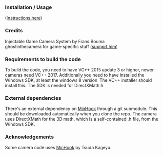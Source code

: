 ### Installation / Usage

([Instructions here](https://github.com/uilchtchuirn/DR2-SmoothCockpitCam/blob/master/Installation.md))

### Credits

Injectable Game Camera System by Frans Bouma 
<br>ghostinthecamera for game-specific stuff ([suppprt him](https://ko-fi.com/M4M0VZFCD))

### Requirements to build the code
To build the code, you need to have VC++ 2015 update 3 or higher, newer cameras need VC++ 2017. 
Additionally you need to have installed the Windows SDK, at least the windows 8 version. The VC++ installer should install this. 
The SDK is needed for DirectXMath.h

### External dependencies
There's an external dependency on [MinHook](https://github.com/TsudaKageyu/minhook) through a git submodule. This should be downloaded
automatically when you clone the repo. The camera uses DirectXMath for the 3D math, which is a self-contained .h file, from the Windows SDK. 

### Acknowledgements
Some camera code uses [MinHook](https://github.com/TsudaKageyu/minhook) by Tsuda Kageyu.